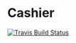 # Cashier

[![Travis Build Status](https://travis-ci.org/linonetwo/create-react-app-puppeteer-cucuember-example.svg?branch=master)](https://travis-ci.org/linonetwo/create-react-app-puppeteer-cucuember-example)
